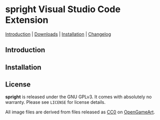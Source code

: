# spright Visual Studio Code Extension

<p>
<a href="#introduction">Introduction</a> |
<a href="https://github.com/houmain/spright-vscode/releases/latest">Downloads</a> |
<a href="#installation">Installation</a> |
<a href="https://github.com/houmain/spright-vscode/blob/main/CHANGELOG.md">Changelog</a>
</p>

## Introduction


## Installation


## License

**spright** is released under the GNU GPLv3. It comes with absolutely no warranty. Please see `LICENSE` for license details.

All image files are derived from files released as [CC0](https://creativecommons.org/publicdomain/zero/1.0/) on [OpenGameArt](https://opengameart.org).
